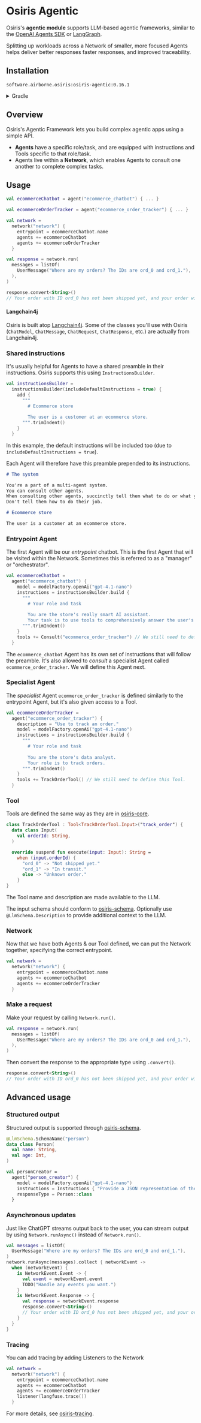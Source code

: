 # Osiris Agentic

Osiris's **agentic module** supports LLM-based agentic frameworks,
similar to the [OpenAI Agents SDK](https://openai.github.io/openai-agents-python/)
or [LangGraph](https://langchain-ai.github.io/langgraph/).

Splitting up workloads across a Network of smaller, more focused Agents
helps deliver better responses faster responses, and improved traceability.

## Installation

`software.airborne.osiris:osiris-agentic:0.16.1`

<details>

<summary>Gradle</summary>

```kotlin
plugins {
  id("com.google.cloud.artifactregistry.gradle-plugin")
}

repositories {
  maven {
    url = uri("artifactregistry://us-central1-maven.pkg.dev/airborne-software/maven")
  }
}

dependencies {
  implementation("software.airborne.osiris:osiris-agentic:0.16.1")
}
```

</details>

## Overview

Osiris's Agentic Framework lets you build complex agentic apps using a simple API.

- **Agents** have a specific role/task,
  and are equipped with instructions and Tools specific to that role/task.
- Agents live within a **Network**,
  which enables Agents to consult one another to complete complex tasks.

## Usage

```kotlin
val ecommerceChatbot = agent("ecommerce_chatbot") { ... }

val ecommerceOrderTracker = agent("ecommerce_order_tracker") { ... }

val network =
  network("network") {
    entrypoint = ecommerceChatbot.name
    agents += ecommerceChatbot
    agents += ecommerceOrderTracker
  }

val response = network.run(
  messages = listOf(
    UserMessage("Where are my orders? The IDs are ord_0 and ord_1."),
  ),
)

response.convert<String>()
// Your order with ID ord_0 has not been shipped yet, and your order with ID ord_1 is currently in transit.
```

#### Langchain4j

Osiris is built atop [Langchain4j](https://github.com/langchain4j/langchain4j).
Some of the classes you'll use with Osiris
(`ChatModel`, `ChatMessage`, `ChatRequest`, `ChatResponse`, etc.)
are actually from Langchain4j.

### Shared instructions

It's usually helpful for Agents to have a shared preamble in their instructions.
Osiris supports this using `InstructionsBuilder`.

```kotlin
val instructionsBuilder =
  instructionsBuilder(includeDefaultInstructions = true) {
    add {
      """
        # Ecommerce store
        
        The user is a customer at an ecommerce store.
      """.trimIndent()
    }
  }
```

In this example, the default instructions will be included too
(due to `includeDefaultInstructions = true`).

Each Agent will therefore have this preamble prepended to its instructions.

```markdown
# The system

You're a part of a multi-agent system.
You can consult other agents.
When consulting other agents, succinctly tell them what to do or what you need.
Don't tell them how to do their job.

# Ecommerce store

The user is a customer at an ecommerce store.
```

### Entrypoint Agent

The first Agent will be our _entrypoint_ chatbot.
This is the first Agent that will be visited within the Network.
Sometimes this is referred to as a "manager" or "orchestrator".

```kotlin
val ecommerceChatbot =
  agent("ecommerce_chatbot") {
    model = modelFactory.openAi("gpt-4.1-nano")
    instructions = instructionsBuilder.build {
      """
        # Your role and task
        
        You are the store's really smart AI assistant.
        Your task is to use tools to comprehensively answer the user's question.
      """.trimIndent()
    }
    tools += Consult("ecommerce_order_tracker") // We still need to define this Agent.
  }
```

The `ecommerce_chatbot` Agent has its own set of instructions that will follow the preamble.
It's also allowed to _consult_ a specialist Agent called `ecommerce_order_tracker`.
We will define this Agent next.

### Specialist Agent

The _specialist_ Agent `ecommerce_order_tracker` is defined similarly to the entrypoint Agent,
but it's also given access to a Tool.

```kotlin
val ecommerceOrderTracker =
  agent("ecommerce_order_tracker") {
    description = "Use to track an order."
    model = modelFactory.openAi("gpt-4.1-nano")
    instructions = instructionsBuilder.build {
      """
        # Your role and task
        
        You are the store's data analyst.
        Your role is to track orders.
      """.trimIndent()
    }
    tools += TrackOrderTool() // We still need to define this Tool.
  }
```

### Tool

Tools are defined the same way as they are in [osiris-core](../osiris-core/README.md#using-tools).

```kotlin
class TrackOrderTool : Tool<TrackOrderTool.Input>("track_order") {
  data class Input(
    val orderId: String,
  )

  override suspend fun execute(input: Input): String =
    when (input.orderId) {
      "ord_0" -> "Not shipped yet."
      "ord_1" -> "In transit."
      else -> "Unknown order."
    }
}
```

The Tool name and description are made available to the LLM.

The input schema should conform to [osiris-schema](../osiris-schema).
Optionally use `@LlmSchema.Description` to provide additional context to the LLM.

### Network

Now that we have both Agents & our Tool defined, we can put the Network together, specifying the correct entrypoint.

```kotlin
val network =
  network("network") {
    entrypoint = ecommerceChatbot.name
    agents += ecommerceChatbot
    agents += ecommerceOrderTracker
  }
```

### Make a request

Make your request by calling `Network.run()`.

```kotlin
val response = network.run(
  messages = listOf(
    UserMessage("Where are my orders? The IDs are ord_0 and ord_1."),
  ),
)
```

Then convert the response to the appropriate type using `.convert()`.

```kotlin
response.convert<String>()
// Your order with ID ord_0 has not been shipped yet, and your order with ID ord_1 is currently in transit.
```

## Advanced usage

### Structured output

Structured output is supported through [osiris-schema](../osiris-schema).

```kotlin
@LlmSchema.SchemaName("person")
data class Person(
  val name: String,
  val age: Int,
)

val personCreator =
  agent("person_creator") {
    model = modelFactory.openAi("gpt-4.1-nano")
    instructions = Instructions { "Provide a JSON representation of the person matching this description." }
    responseType = Person::class
  }
```

### Asynchronous updates

Just like ChatGPT streams output back to the user,
you can stream output by using `Network.runAsync()` instead of `Network.run()`.

```kotlin
val messages = listOf(
  UserMessage("Where are my orders? The IDs are ord_0 and ord_1."),
)
network.runAsync(messages).collect { networkEvent ->
  when (networkEvent) {
    is NetworkEvent.Event -> {
      val event = networkEvent.event
      TODO("Handle any events you want.")
    }
    is NetworkEvent.Response -> {
      val response = networkEvent.response
      response.convert<String>()
      // Your order with ID ord_0 has not been shipped yet, and your order with ID ord_1 is currently in transit.
    }
  }
}
```

### Tracing

You can add tracing by adding Listeners to the Network

```kotlin
val network =
  network("network") {
    entrypoint = ecommerceChatbot.name
    agents += ecommerceChatbot
    agents += ecommerceOrderTracker
    listener(langfuse.trace())
  }
```

For more details, see [osiris-tracing](../osiris-tracing).
